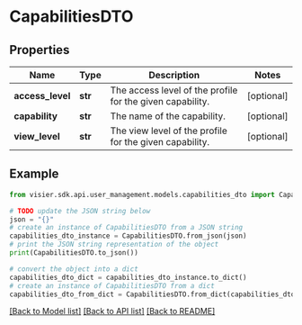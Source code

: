 # CapabilitiesDTO


## Properties

Name | Type | Description | Notes
------------ | ------------- | ------------- | -------------
**access_level** | **str** | The access level of the profile for the given capability. | [optional] 
**capability** | **str** | The name of the capability. | [optional] 
**view_level** | **str** | The view level of the profile for the given capability. | [optional] 

## Example

```python
from visier.sdk.api.user_management.models.capabilities_dto import CapabilitiesDTO

# TODO update the JSON string below
json = "{}"
# create an instance of CapabilitiesDTO from a JSON string
capabilities_dto_instance = CapabilitiesDTO.from_json(json)
# print the JSON string representation of the object
print(CapabilitiesDTO.to_json())

# convert the object into a dict
capabilities_dto_dict = capabilities_dto_instance.to_dict()
# create an instance of CapabilitiesDTO from a dict
capabilities_dto_from_dict = CapabilitiesDTO.from_dict(capabilities_dto_dict)
```
[[Back to Model list]](../README.md#documentation-for-models) [[Back to API list]](../README.md#documentation-for-api-endpoints) [[Back to README]](../README.md)


